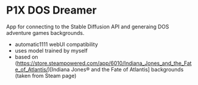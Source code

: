 # P1X DOS Dreamer
App for connecting to the Stable Diffusion API and generaing DOS adventure games backgrounds.

- automatic1111 webUI compatibility
- uses model trained by myself
- based on (https://store.steampowered.com/app/6010/Indiana_Jones_and_the_Fate_of_Atlantis/)[Indiana Jones® and the Fate of Atlantis] backgrounds (taken from Steam page)
